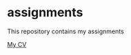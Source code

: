 # assignments
This repository contains my assignments

[My CV](https://github.com/flsnews/assignments/blob/master/CV.md)
